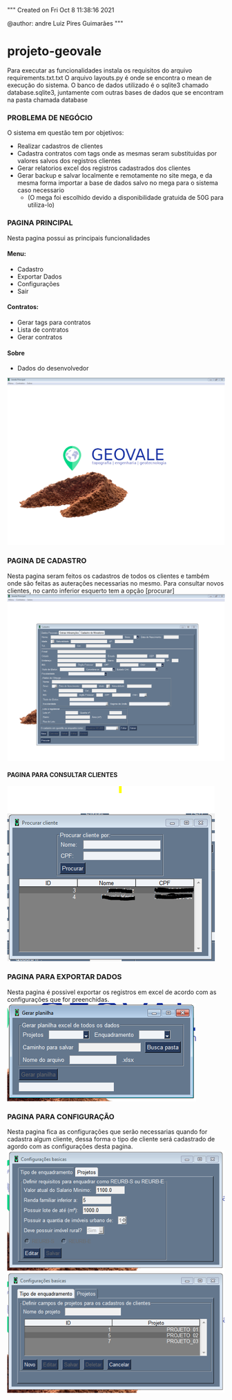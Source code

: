 """
Created on Fri Oct  8 11:38:16 2021

@author: andre Luiz Pires Guimarães
"""

# projeto-geovale

Para executar as funcionalidades instala os requisitos do arquivo requirements.txt.txt
O arquivo layouts.py é onde se encontra o mean de execução do sistema.
O banco de dados utilizado é o sqlite3 chamado database.sqlite3, juntamente com outras bases de dados que se encontram na pasta chamada database

### PROBLEMA DE NEGÓCIO
O sistema em questão tem por objetivos:
  * Realizar cadastros de clientes
  * Cadastra contratos com tags onde as mesmas seram substituidas por valores salvos dos registros clientes
  * Gerar relatorios excel dos registros cadastrados dos clientes
  * Gerar backup e salvar localmente e remotamente no site mega, e da mesma forma importar a base de dados salvo no mega para o sistema caso necessario
    * (O mega foi escolhido devido a disponibilidade gratuida de 50G para utiliza-lo)
    
### PAGINA PRINCIPAL
Nesta pagina possui as principais funcionalidades 
#### Menu:
 * Cadastro
 * Exportar Dados
 * Configurações
 * Sair
#### Contratos:
 * Gerar tags para contratos
 * Lista de contratos
 * Gerar contratos
#### Sobre
 * Dados do desenvolvedor

![Alt text](sistema/pagina_principal.PNG?raw=true "Title")

### PAGINA DE CADASTRO
Nesta pagina seram feitos os cadastros de todos os clientes
e também onde são feitas as auterações necessarias no mesmo. Para consultar novos clientes, no canto inferior esquerto tem a opção [procurar]
![Alt text](sistema/cadastro.PNG?raw=true "Title")

#### PAGINA PARA CONSULTAR CLIENTES
![Alt text](sistema/clientes.PNG?raw=true "Title")

### PAGINA PARA EXPORTAR DADOS
Nesta pagina é possivel exportar os registros em excel de acordo com as configurações que for preenchidas. 
![Alt text](sistema/exportar_dados.PNG?raw=true "Title")

### PAGINA PARA CONFIGURAÇÃO
Nesta pagina fica as configurações que serão necessarias quando for cadastra algum cliente, dessa forma o tipo de cliente será cadastrado de agordo com as configurações desta pagina.
![Alt text](sistema/configurações_basicas.PNG?raw=true "Title")
![Alt text](sistema/configurações_basicas_projeto.PNG?raw=true "Title")




